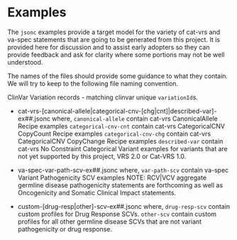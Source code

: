 # Examples

The `jsonc` examples provide a target model for the variety of cat-vrs and va-spec statements that are going to be generated from this project. It is provided here for discussion and to assist early adopters so they can provide feedback and ask for clarity where some portions may not be well understood.

The names of the files should provide some guidance to what they contain. We will try to keep to the following file naming convention.

ClinVar Variation records - matching clinvar unique `variationId`s.
- cat-vrs-[canonical-allele|categorical-cnv-[chg|cnt]|described-var]-ex##.jsonc
  where,
    `canonical-allele` contain cat-vrs CanonicalAllele Recipe examples
    `categorical-cnv-cnt` contain cat-vrs CategoricalCNV CopyCount Recipe examples 
    `categorical-cnv-chg` contain cat-vrs CategoricalCNV CopyChange Recipe examples 
    `described-var` contain cat-vrs No Constraint Categorical Variant examples for variants that are not yet supported by this project, VRS 2.0 or Cat-VRS 1.0.

- va-spec-var-path-scv-ex##.jsonc
  where,
    `var-path-scv` contain va-spec Variant Pathogenicity SCV examples 
    NOTE: RCV|VCV aggregate germline disease pathogenicity statements are forthcoming as well as Oncogenicity and Somatic Clinical Impact statements.

- custom-[drug-resp|other]-scv-ex##.jsonc
  where,
    `drug-resp-scv` contain custom profiles for Drug Response SCVs.
    `other-scv` contain custom profiles for all other germline disease SCVs that are not variant pathogenicity or drug response.

